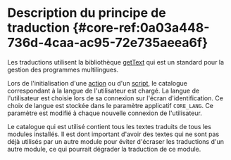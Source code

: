 # Description du principe de traduction {#core-ref:0a03a448-736d-4caa-ac95-72e735aeea6f}

Les traductions utilisent la bibliothèque [getText][wikiGettext] qui est un
standard pour la gestion des programmes multilingues.

Lors de l'initialisation d'une [action][actions] ou d'un [script][wsh], le
catalogue correspondant à la langue de l'utilisateur est chargé. La langue de
l'utilisateur est choisie lors de sa connexion sur l'écran d'identification. Ce
choix de langue est stockée dans le paramètre applicatif `CORE_LANG`. Ce
paramètre est modifié à chaque nouvelle connexion de l'utilisateur.

Le catalogue qui est utilisé contient tous les textes traduits de tous les
modules installés. Il est dont important d'avoir des textes qui ne sont pas déjà
utilisés par un autre module pour éviter d'écraser les traductions d'un autre
module, ce qui pourrait dégrader la traduction de ce module.


<!-- link -->
[wikiGettext]:       http://fr.wikipedia.org/wiki/GNU_gettext "Gettext sur Wikipédia"
[phpGettext]:        http://www.php.net/manual/fr/function.gettext.php "gettext sur php.net"
[actions]:           #core-ref:e67d8aeb-939c-46e3-9be8-6fc3ba75ebc2 "Action Dynacase"
[wsh]:               #core-ref:4df1314f-9fdd-4a7f-af37-a18cc39f3505 "Script Dynacase"
[gencatalog]:        #core-ref:2c163f00-8e94-4736-86f2-bb51352c52aa
[pgettext]:          http://www.gnu.org/software/gettext/manual/html_node/Contexts.html "Contexte dans gettext"
[ngettext]:          http://www.php.net/manual/fr/function.ngettext.php "ngettext sur php.net"
[layout]:           #core-ref:5f4a2f4b-9ceb-42db-8ac1-2a7baa621ce2
[xgettext]:         http://www.gnu.org/software/gettext/manual/html_node/xgettext-Invocation.htm "xgettext reference"
[famdecl]:          #core-ref:cfc7f53b-7982-431e-a04b-7b54eddf4a75
[gettextutil]:      http://www.gnu.org/software/gettext/manual/html_node/index.html#Top